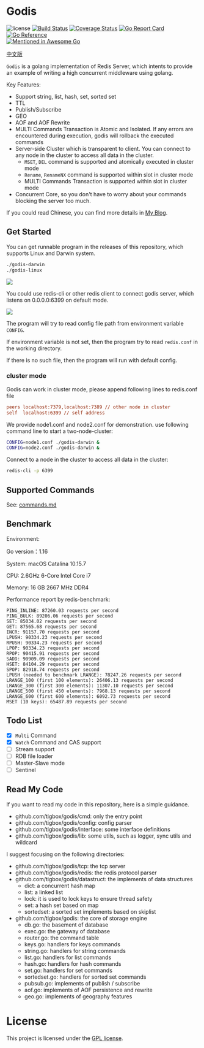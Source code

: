 # Godis

![license](https://img.shields.io/github/license/HDT3213/godis)
[![Build Status](https://travis-ci.com/HDT3213/godis.svg?branch=master)](https://travis-ci.com/HDT3213/godis)
[![Coverage Status](https://coveralls.io/repos/github/HDT3213/godis/badge.svg?branch=master)](https://coveralls.io/github/HDT3213/godis?branch=master)
[![Go Report Card](https://goreportcard.com/badge/github.com/tigbox/godis)](https://goreportcard.com/report/github.com/tigbox/godis)
[![Go Reference](https://pkg.go.dev/badge/github.com/tigbox/godis.svg)](https://pkg.go.dev/github.com/tigbox/godis)
<br>
[![Mentioned in Awesome Go](https://awesome.re/mentioned-badge-flat.svg)](https://github.com/avelino/awesome-go)

[中文版](https://github.com/tigbox/godis/blob/master/README_CN.md)

`Godis` is a golang implementation of Redis Server, which intents to provide an example of writing a high concurrent
middleware using golang.

Key Features:

- Support string, list, hash, set, sorted set
- TTL
- Publish/Subscribe
- GEO
- AOF and AOF Rewrite
- MULTI Commands Transaction is Atomic and Isolated. If any errors are encountered during execution, godis will rollback the executed commands
- Server-side Cluster which is transparent to client. You can connect to any node in the cluster to
  access all data in the cluster.
  - `MSET`, `DEL` command is supported and atomically executed in cluster mode
  - `Rename`, `RenameNX` command is supported within slot in cluster mode
  - MULTI Commands Transaction is supported within slot in cluster mode
- Concurrent Core, so you don't have to worry about your commands blocking the server too much. 

If you could read Chinese, you can find more details in [My Blog](https://www.cnblogs.com/Finley/category/1598973.html).

## Get Started

You can get runnable program in the releases of this repository, which supports Linux and Darwin system.

```bash
./godis-darwin
./godis-linux
```

![](https://i.loli.net/2021/05/15/oQM1yZ6pWm3AIEj.png)

You could use redis-cli or other redis client to connect godis server, which listens on 0.0.0.0:6399 on default mode.

![](https://i.loli.net/2021/05/15/7WquEgonzY62sZI.png)

The program will try to read config file path from environment variable `CONFIG`.

If environment variable is not set, then the program try to read `redis.conf` in the working directory.

If there is no such file, then the program will run with default config.

### cluster mode

Godis can work in cluster mode, please append following lines to redis.conf file

```ini
peers localhost:7379,localhost:7389 // other node in cluster
self  localhost:6399 // self address
```

We provide node1.conf and node2.conf for demonstration. use following command line to start a two-node-cluster:

```bash
CONFIG=node1.conf ./godis-darwin &
CONFIG=node2.conf ./godis-darwin &
``` 

Connect to a node in the cluster to access all data in the cluster:

```cmd
redis-cli -p 6399
```

## Supported Commands

See: [commands.md](https://github.com/tigbox/godis/blob/master/commands.md)

## Benchmark

Environment:

Go version：1.16

System: macOS Catalina 10.15.7

CPU: 2.6GHz 6-Core Intel Core i7

Memory: 16 GB 2667 MHz DDR4

Performance report by redis-benchmark: 

```
PING_INLINE: 87260.03 requests per second
PING_BULK: 89206.06 requests per second
SET: 85034.02 requests per second
GET: 87565.68 requests per second
INCR: 91157.70 requests per second
LPUSH: 90334.23 requests per second
RPUSH: 90334.23 requests per second
LPOP: 90334.23 requests per second
RPOP: 90415.91 requests per second
SADD: 90909.09 requests per second
HSET: 84104.29 requests per second
SPOP: 82918.74 requests per second
LPUSH (needed to benchmark LRANGE): 78247.26 requests per second
LRANGE_100 (first 100 elements): 26406.13 requests per second
LRANGE_300 (first 300 elements): 11307.10 requests per second
LRANGE_500 (first 450 elements): 7968.13 requests per second
LRANGE_600 (first 600 elements): 6092.73 requests per second
MSET (10 keys): 65487.89 requests per second
```

## Todo List

+ [x] `Multi` Command
+ [x] `Watch` Command and CAS support
+ [ ] Stream support
+ [ ] RDB file loader
+ [ ] Master-Slave mode
+ [ ] Sentinel

## Read My Code

If you want to read my code in this repository, here is a simple guidance.

- github.com/tigbox/godis/cmd: only the entry point
- github.com/tigbox/godis/config: config parser
- github.com/tigbox/godis/interface: some interface definitions
- github.com/tigbox/godis/lib: some utils, such as logger, sync utils and wildcard

I suggest focusing on the following directories:

- github.com/tigbox/godis/tcp: the tcp server
- github.com/tigbox/godis/redis: the redis protocol parser
- github.com/tigbox/godis/datastruct: the implements of data structures
    - dict: a concurrent hash map
    - list: a linked list
    - lock: it is used to lock keys to ensure thread safety
    - set: a hash set based on map
    - sortedset: a sorted set implements based on skiplist
- github.com/tigbox/godis: the core of storage engine
    - db.go: the basement of database
    - exec.go: the gateway of database
    - router.go: the command table
    - keys.go: handlers for keys commands
    - string.go: handlers for string commands
    - list.go: handlers for list commands
    - hash.go: handlers for hash commands
    - set.go: handlers for set commands
    - sortedset.go: handlers for sorted set commands
    - pubsub.go: implements of publish / subscribe
    - aof.go: implements of AOF persistence and rewrite
    - geo.go: implements of geography features

# License

This project is licensed under the [GPL license](https://github.com/tigbox/godis/blob/master/LICENSE).